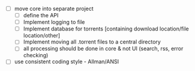 - [ ] move core into separate project
  - [ ] define the API
  - [ ] Implement logging to file
  - [ ] Implement database for torrents [containing download location/file location/other]
  - [ ] Implement moving all .torrent files to a central directory
  - [ ] all processing should be done in core & not UI (search, rss, error checking)
- [ ] use consistent coding style - Allman/ANSI
